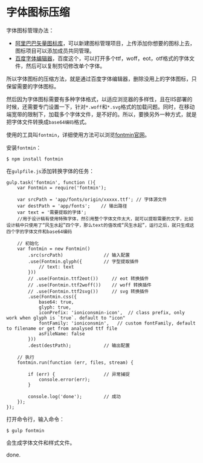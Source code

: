 # 字体图标压缩

字体图标管理办法：

* [阿里巴巴矢量图标库](http://iconfont.cn/)，可以新建图标管理项目，上传添加你想要的图标上去，图标项目可以添加成员共同管理。
* [百度字体编辑器](http://font.baidu.com/editor/)，百度这个，可以打开多个ttf，woff，eot，otf格式的字体文件，然后可以复制剪切修改单个字体。


所以字体图标的压缩方法，就是通过百度字体编辑器，删除没用上的字体图标，只保留需要的字体图标。

然后因为字体图标需要有多种字体格式，以适应浏览器的多样性，且在IIS部署的时候，还需要专门设置一下，针对`*.woff`和`*.svg`格式的加载问题。同时，在移动端宽带的限制下，加载多个字体文件，是不好的。所以，要换另外一种方式，就是把字体文件转换成`base64编码`格式。

使用的工具叫`fontmin`，详细使用方法可以浏览[fontmin官网](http://efe.baidu.com/blog/fontmin-getting-started/)。

安装`fontmin`：

````
$ npm install fontmin
````

在`gulpfile.js`添加转换字体的任务：

````
gulp.task('fontmin', function (){
    var Fontmin = require('fontmin');

    var srcPath = 'app/fonts/origin/xxxxx.ttf'; // 字体源文件
    var destPath = 'app/fonts';    // 输出路径
    var text = '需要提取的字体';  
    //用于设计稿有使用特殊字体，然引用整个字体文件太大，就可以提取需要的文字，比如设计稿中只使用了“风生水起”四个字，那么text的值改成“风生水起”，运行之后，就只生成这四个字的字体文件和base64编码

    // 初始化
    var fontmin = new Fontmin()
        .src(srcPath)               // 输入配置
        .use(Fontmin.glyph({        // 字型提取插件
            // text: text
        }))
        // .use(Fontmin.ttf2eot())     // eot 转换插件
        // .use(Fontmin.ttf2woff())    // woff 转换插件     
        // .use(Fontmin.ttf2svg())     // svg 转换插件
        .use(Fontmin.css({
            base64: true,
            glyph: true,
            iconPrefix: 'ioniconsmin-icon',  // class prefix, only work when glyph is `true`. default to "icon"
            fontFamily: 'ioniconsmin',   // custom fontFamily, default to filename or get from analysed ttf file
            asFileName: false       
        }))
        .dest(destPath);            // 输出配置

    // 执行
    fontmin.run(function (err, files, stream) {

        if (err) {                  // 异常捕捉
            console.error(err);
        }

        console.log('done');        // 成功
    });
});
````

打开命令行，输入命令：
````
$ gulp fontmin
````
会生成字体文件和样式文件。

done.
